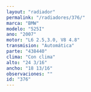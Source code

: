 ```yaml
---
layout: "radiador"
permalink: "/radiadores/376/"
marca: "BMW"
modelo: "525I"
ano: "2007"
motor: "L6 2.5,3.0, V8 4.8"
transmision: "Automática"
parte: "438440"
clima: "Con clima"
alto: "24 3/16"
ancho: "18 13/16"
observaciones: ""
id: "376"
---
```


